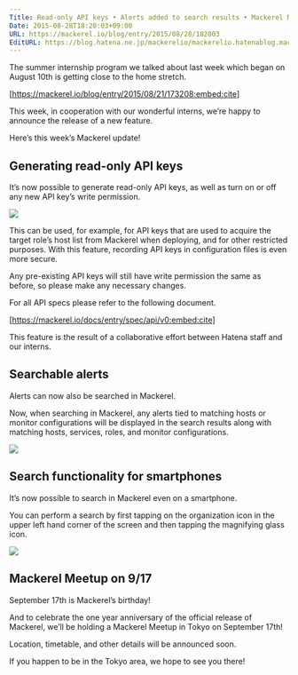 ```yaml
---
Title: Read-only API keys • Alerts added to search results • Mackerel Meetup
Date: 2015-08-28T18:20:03+09:00
URL: https://mackerel.io/blog/entry/2015/08/28/182003
EditURL: https://blog.hatena.ne.jp/mackerelio/mackerelio.hatenablog.mackerel.io/atom/entry/6653458415119309534
---
```


The summer internship program we talked about last week which began on August 10th is getting close to the home stretch.

[https://mackerel.io/blog/entry/2015/08/21/173208:embed:cite]

This week, in cooperation with our wonderful interns, we’re happy to announce the release of a new feature.

Here’s this week’s Mackerel update!

## Generating read-only API keys

It’s now possible to generate read-only API keys, as well as turn on or off any new API key’s write permission.

![](https://cdn-ak.f.st-hatena.com/images/fotolife/m/mackerelio/20150827/20150827153337.png)

This can be used, for example, for API keys that are used to acquire the target role’s host list from Mackerel when deploying, and for other restricted purposes. With this feature, recording API keys in configuration files is even more secure.

Any pre-existing API keys will still have write permission the same as before, so please make any necessary changes.

For all API specs please refer to the following document.

[https://mackerel.io/docs/entry/spec/api/v0:embed:cite]

This feature is the result of a collaborative effort between Hatena staff and our interns.

## Searchable alerts

Alerts can now also be searched in Mackerel.

Now, when searching in Mackerel, any alerts tied to matching hosts or monitor configurations will be displayed in the search results along with matching hosts, services, roles, and monitor configurations.

![](https://cdn-ak.f.st-hatena.com/images/fotolife/m/mackerelio/20150827/20150827153927.png)

## Search functionality for smartphones

It’s now possible to search in Mackerel even on a smartphone.

You can perform a search by first tapping on the organization icon in the upper left hand corner of the screen and then tapping the magnifying glass icon. 

![](https://cdn-ak.f.st-hatena.com/images/fotolife/m/mackerelio/20150827/20150827154710.png)

## Mackerel Meetup on 9/17

September 17th is Mackerel’s birthday!

And to celebrate the one year anniversary of the official release of Mackerel, we’ll be holding a Mackerel Meetup in Tokyo on September 17th!

Location, timetable, and other details will be announced soon.

If you happen to be in the Tokyo area, we hope to see you there!
